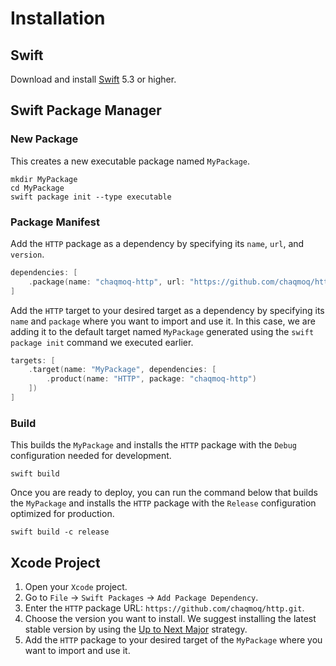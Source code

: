 # Installation

## Swift

Download and install [Swift](https://swift.org/download) 5.3 or higher.

## Swift Package Manager

### New Package

This creates a new executable package named `MyPackage`.

```shell
mkdir MyPackage
cd MyPackage
swift package init --type executable
```

### Package Manifest

Add the `HTTP` package as a dependency by specifying its `name`, `url`, and `version`.

```swift
dependencies: [
    .package(name: "chaqmoq-http", url: "https://github.com/chaqmoq/http.git", from: "1.0.0")
]
```

Add the `HTTP` target to your desired target as a dependency by specifying its `name` and `package` where you want to import and use it. In this case, we are adding it to the default target named `MyPackage` generated using the `swift package init` command we executed earlier.

```swift
targets: [
    .target(name: "MyPackage", dependencies: [
        .product(name: "HTTP", package: "chaqmoq-http")
    ])
]
```

### Build

This builds the `MyPackage` and installs the `HTTP` package with the `Debug` configuration needed for development.

```shell
swift build
```

Once you are ready to deploy, you can run the command below that builds the `MyPackage` and installs the `HTTP` package with the `Release` configuration optimized for production.

```shell
swift build -c release
```

## Xcode Project

1. Open your `Xcode` project.
2. Go to `File` -> `Swift Packages` -> `Add Package Dependency`.
3. Enter the `HTTP` package URL: `https://github.com/chaqmoq/http.git`.
4. Choose the version you want to install. We suggest installing the latest stable version by using the [Up to Next Major](https://developer.apple.com/documentation/swift_packages/package/dependency/requirement/2878218-uptonextmajor) strategy.
5. Add the `HTTP` package to your desired target of the `MyPackage` where you want to import and use it.
